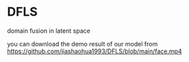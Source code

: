 # DFLS
domain fusion in latent space


you can download the demo result of our model from https://github.com/jiashaohua1993/DFLS/blob/main/face.mp4


